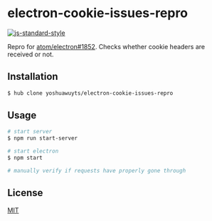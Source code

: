 # electron-cookie-issues-repro
[![js-standard-style][standard-image]][standard-url]

Repro for [atom/electron#1852](https://github.com/atom/electron/issues/1852).
Checks whether cookie headers are received or not.

## Installation
```bash
$ hub clone yoshuawuyts/electron-cookie-issues-repro
```

## Usage
```sh
# start server
$ npm run start-server

# start electron
$ npm start

# manually verify if requests have properly gone through
```

## License
[MIT](https://tldrlegal.com/license/mit-license)

[standard-image]: https://img.shields.io/badge/code%20style-standard-brightgreen.svg?style=flat-square
[standard-url]: https://github.com/feross/standard
